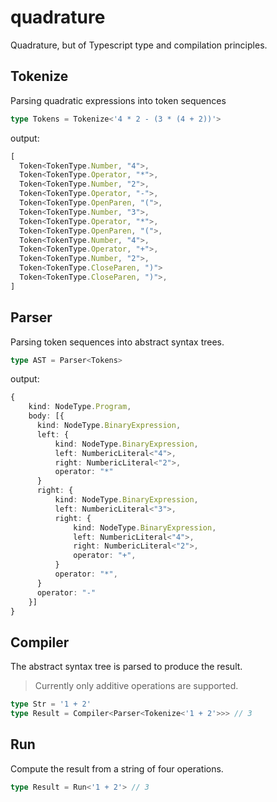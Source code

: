 # quadrature
Quadrature, but of Typescript type and compilation principles.

## Tokenize
Parsing quadratic expressions into token sequences

```ts
type Tokens = Tokenize<'4 * 2 - (3 * (4 + 2))'>
```
output:
```ts
[
  Token<TokenType.Number, "4">, 
  Token<TokenType.Operator, "*">,
  Token<TokenType.Number, "2">, 
  Token<TokenType.Operator, "-">,
  Token<TokenType.OpenParen, "(">,
  Token<TokenType.Number, "3">,
  Token<TokenType.Operator, "*">,
  Token<TokenType.OpenParen, "(">,
  Token<TokenType.Number, "4">,
  Token<TokenType.Operator, "+">,
  Token<TokenType.Number, "2">,
  Token<TokenType.CloseParen, ")">
  Token<TokenType.CloseParen, ")">,
]
```


## Parser
Parsing token sequences into abstract syntax trees.

```ts
type AST = Parser<Tokens>
```

output:
```ts
{
    kind: NodeType.Program,
    body: [{
      kind: NodeType.BinaryExpression,
      left: {
          kind: NodeType.BinaryExpression,
          left: NumbericLiteral<"4">,
          right: NumbericLiteral<"2">,
          operator: "*"
      }
      right: {
          kind: NodeType.BinaryExpression,
          left: NumbericLiteral<"3">,
          right: {
              kind: NodeType.BinaryExpression,
              left: NumbericLiteral<"4">,
              right: NumbericLiteral<"2">,
              operator: "+",
          }
          operator: "*",
      }
      operator: "-"
    }]
}
```

## Compiler
The abstract syntax tree is parsed to produce the result.

> Currently only additive operations are supported.

```ts
type Str = '1 + 2'
type Result = Compiler<Parser<Tokenize<'1 + 2'>>> // 3
```

## Run
Compute the result from a string of four operations.

```ts
type Result = Run<'1 + 2'> // 3
```


